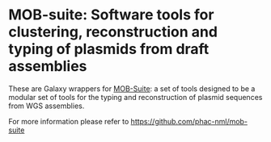 # MOB-suite: Software tools for clustering, reconstruction and typing of plasmids from draft assemblies


These are Galaxy wrappers for [MOB-Suite](https://github.com/phac-nml/mob-suite): a set of tools designed to be a modular set of tools for the typing and reconstruction of plasmid sequences from WGS assemblies.


For more information please refer to https://github.com/phac-nml/mob-suite
 
